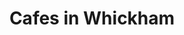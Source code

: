 ---
title: 'Cafes in Whickham'
altTitle: 'Whickham'
url: '/locations/whickham/'
type: 'location'
geolocation:
  lat: 54.9783
  long: 1.6178
population: null
area: null
history: null
landmarks: null
climate: null
economy: null
image:
  src: '/assets/image.jpg'
  alt: 'An image showcasing My Page.'
  width: 400
  height: 300
head:
  title: 'Cafes in Whickham : Explore Cafes and Coffee Blends Across Tyne & Wear'
  meta:
    - name: 'keywords'
      content: 'cafe finder, coffee shop locator, cafe reviews, cafe events, cafe news, speciality coffee, cafe blog, coffee culture'
    - name: 'robots'
      content: 'index, follow'
    - name: 'author'
      content: 'Chris Prusakiewicz with ChatGPT'
    - name: 'copyright'
      content: '© 2023 The Coffee Detectives'
---
